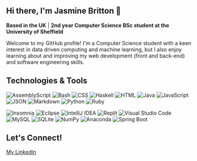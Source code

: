 ## Hi there, I'm Jasmine Britton 👋

**Based in the UK** | **2nd year Computer Science BSc student at the University of Sheffield**

Welcome to my GitHub profile! I'm a Computer Science student with a keen interest in data driven computing and machine learning, but I also enjoy learning about and improving my web development (front and back-end) and software engineering skills.

## **Technologies & Tools**
![AssemblyScript](https://img.shields.io/badge/AssemblyScript-007AAC?logo=assemblyscript&logoColor=fff)
![Bash](https://img.shields.io/badge/Bash-4EAA25?logo=gnubash&logoColor=fff)
![CSS](https://img.shields.io/badge/CSS-639?logo=css&logoColor=fff)
![Haskell](https://img.shields.io/badge/Haskell-5e5086?logo=haskell&logoColor=white)
![HTML](https://img.shields.io/badge/HTML-%23E34F26.svg?logo=html5&logoColor=white)
![Java](https://img.shields.io/badge/Java-%23ED8B00.svg?logo=openjdk&logoColor=white)
![JavaScript](https://img.shields.io/badge/JavaScript-F7DF1E?logo=javascript&logoColor=000)
![JSON](https://img.shields.io/badge/JSON-000?logo=json&logoColor=fff)
![Markdown](https://img.shields.io/badge/Markdown-%23000000.svg?logo=markdown&logoColor=white)
![Python](https://img.shields.io/badge/Python-3776AB?logo=python&logoColor=fff)
![Ruby](https://img.shields.io/badge/Ruby-%23CC342D.svg?&logo=ruby&logoColor=white)

![Insomnia](https://img.shields.io/badge/Insomnia-4000BF?logo=insomnia&logoColor=white)
![Eclipse](https://img.shields.io/badge/Eclipse-FE7A16.svg?logo=Eclipse&logoColor=white)
![IntelliJ IDEA](https://img.shields.io/badge/IntelliJIDEA-000000.svg?logo=intellij-idea&logoColor=white)
![Replit](https://img.shields.io/badge/Replit-F26207?logo=replit&logoColor=fff)
![Visual Studio Code](https://custom-icon-badges.demolab.com/badge/Visual%20Studio%20Code-0078d7.svg?logo=vsc&logoColor=white)
![MySQL](https://img.shields.io/badge/MySQL-4479A1?logo=mysql&logoColor=fff)
![SQLite](https://img.shields.io/badge/SQLite-%2307405e.svg?logo=sqlite&logoColor=white)
![NumPy](https://img.shields.io/badge/NumPy-4DABCF?logo=numpy&logoColor=fff)
![Anaconda](https://img.shields.io/badge/Anaconda-44A833?logo=anaconda&logoColor=fff)
![Spring Boot](https://img.shields.io/badge/Spring%20Boot-6DB33F?logo=springboot&logoColor=fff)

<!-- ## **Featured Projects** -->
<!-- To be added -->

## **Let's Connect!**
[My LinkedIn](https://www.linkedin.com/in/jasmine-britton-b5119a247)
